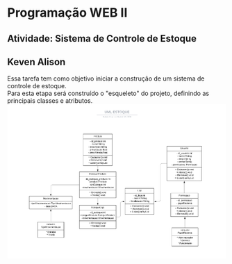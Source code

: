 # Programação WEB II
## Atividade: Sistema de Controle de Estoque
## Keven Alison
Essa tarefa tem como objetivo iniciar a construção de um sistema de controle de estoque. <br> Para esta etapa será construído o "esqueleto" do projeto, definindo as principais classes e atributos.
<img src="uml_stock.PNG" alt="UML">
